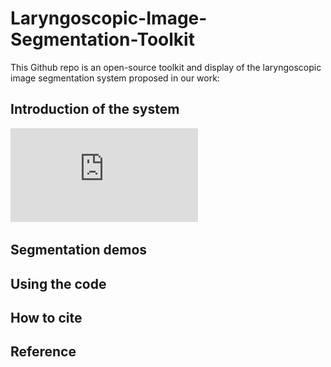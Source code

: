 # Laryngoscopic-Image-Segmentation-Toolkit
This Github repo is an open-source toolkit and display of the laryngoscopic image segmentation system proposed in our work: 

## Introduction of the system
![Page 1](https://github.com/EEugeneS/Laryngoscopic-Image-Segmentation-Toolkit/blob/main/Demos/results.pdf)
## Segmentation demos

## Using the code

## How to cite

## Reference
